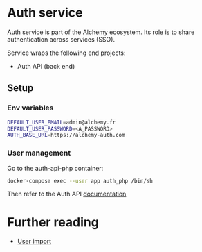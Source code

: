 # Auth service

Auth service is part of the Alchemy ecosystem.
Its role is to share authentication across services (SSO).

Service wraps the following end projects:
- Auth API (back end)

## Setup

### Env variables

```bash
DEFAULT_USER_EMAIL=admin@alchemy.fr
DEFAULT_USER_PASSWORD=<A_PASSWORD>
AUTH_BASE_URL=https://alchemy-auth.com
```

### User management

Go to the auth-api-php container:

```bash
docker-compose exec --user app auth_php /bin/sh
```

Then refer to the Auth API [documentation](./api/README.md)

# Further reading

- [User import](./doc/user-import.md)
